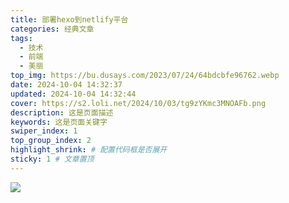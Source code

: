 ```yaml
---
title: 部署hexo到netlify平台
categories: 经典文章
tags: 
  - 技术
  - 前端
  - 美丽
top_img: https://bu.dusays.com/2023/07/24/64bdcbfe96762.webp
date: 2024-10-04 14:32:37
updated: 2024-10-04 14:32:44
cover: https://s2.loli.net/2024/10/03/tg9zYKmc3MNOAFb.png
description: 这是页面描述
keywords: 这是页面关键字
swiper_index: 1
top_group_index: 2
highlight_shrink: # 配置代码框是否展开
sticky: 1 # 文章置顶
--- 
```


![](https://www.helloimg.com/i/2024/10/04/66ff8a6fb2262.png)